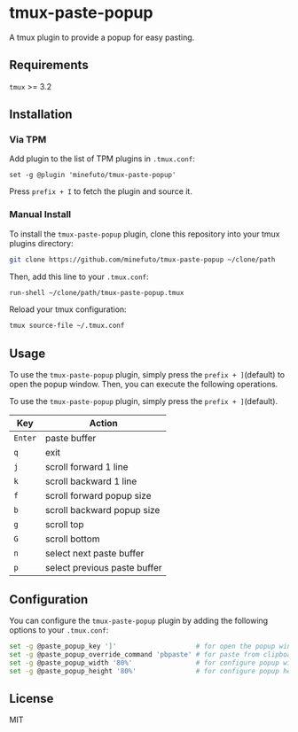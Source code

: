 # tmux-paste-popup

A tmux plugin to provide a popup for easy pasting.

## Requirements

`tmux` >= 3.2

## Installation

### Via TPM

Add plugin to the list of TPM plugins in `.tmux.conf`:
```
set -g @plugin 'minefuto/tmux-paste-popup'
```
Press `prefix + I` to fetch the plugin and source it.

### Manual Install

To install the `tmux-paste-popup` plugin, clone this repository into your tmux plugins directory:

```sh
git clone https://github.com/minefuto/tmux-paste-popup ~/clone/path
```

Then, add this line to your `.tmux.conf`:

```sh
run-shell ~/clone/path/tmux-paste-popup.tmux
```

Reload your tmux configuration:

```sh
tmux source-file ~/.tmux.conf
```

## Usage

To use the `tmux-paste-popup` plugin, simply press the `prefix + ]`(default) to open the popup window.
Then, you can execute the following operations.

To use the `tmux-paste-popup` plugin, simply press the `prefix + ]`(default).

| Key     | Action                       |
| ------- | ---------------------------- |
| `Enter` | paste buffer                 |
| `q`     | exit                         |
| `j`     | scroll forward 1 line        |
| `k`     | scroll backward 1 line       |
| `f`     | scroll forward popup size    | 
| `b`     | scroll backward popup size   |
| `g`     | scroll top                   |
| `G`     | scroll bottom                | 
| `n`     | select next paste buffer     |
| `p`     | select previous paste buffer |

## Configuration

You can configure the `tmux-paste-popup` plugin by adding the following options to your `.tmux.conf`:
```sh
set -g @paste_popup_key ']'                    # for open the popup window key
set -g @paste_popup_override_command 'pbpaste' # for paste from clipboard
set -g @paste_popup_width '80%'                # for configure popup width
set -g @paste_popup_height '80%'               # for configure popup height
```

## License

MIT
